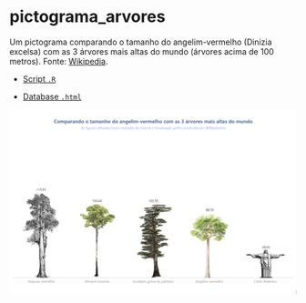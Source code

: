 # pictograma_arvores

Um pictograma comparando o tamanho do angelim-vermelho (Dinizia excelsa) com as 3 árvores mais altas do mundo (árvores acima de 100 metros). Fonte: [Wikipedia](https://en.wikipedia.org/wiki/List_of_tallest_trees).

- [Script `.R`](https://github.com/fblpalmeira/pictograma_arvores/blob/main/data/pictogram.R)

- [Database `.html`](https://en.wikipedia.org/wiki/List_of_tallest_trees)

<img src="https://github.com/fblpalmeira/pictograma_arvores/blob/main/data/pictograma_arvores.png">
